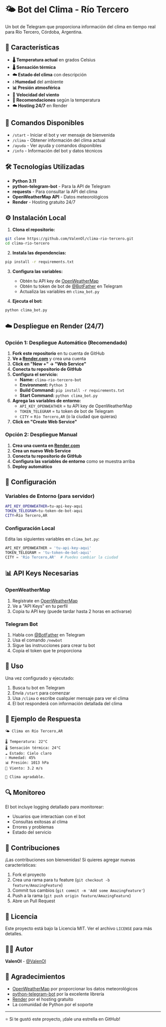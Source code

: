 # 🌤️ Bot del Clima - Río Tercero

Un bot de Telegram que proporciona información del clima en tiempo real para Río Tercero, Córdoba, Argentina.

## 🚀 Características

- **🌡️ Temperatura actual** en grados Celsius
- **🌡️ Sensación térmica** 
- **☁️ Estado del clima** con descripción
- **💧 Humedad** del ambiente
- **📊 Presión atmosférica**
- **💨 Velocidad del viento**
- **🎯 Recomendaciones** según la temperatura
- **☁️ Hosting 24/7** en Render

## 📱 Comandos Disponibles

- `/start` - Iniciar el bot y ver mensaje de bienvenida
- `/clima` - Obtener información del clima actual
- `/ayuda` - Ver ayuda y comandos disponibles
- `/info` - Información del bot y datos técnicos

## 🛠️ Tecnologías Utilizadas

- **Python 3.11**
- **python-telegram-bot** - Para la API de Telegram
- **requests** - Para consultar la API del clima
- **OpenWeatherMap API** - Datos meteorológicos
- **Render** - Hosting gratuito 24/7

## ⚙️ Instalación Local

1. **Clona el repositorio:**
```bash
git clone https://github.com/ValenOl/clima-rio-tercero.git
cd clima-rio-tercero
```

2. **Instala las dependencias:**
```bash
pip install -r requirements.txt
```

3. **Configura las variables:**
   - Obtén tu API key de [OpenWeatherMap](https://openweathermap.org/api)
   - Obtén tu token de bot de [@BotFather](https://t.me/botfather) en Telegram
   - Actualiza las variables en `clima_bot.py`

4. **Ejecuta el bot:**
```bash
python clima_bot.py
```

## ☁️ Despliegue en Render (24/7)

### Opción 1: Despliegue Automático (Recomendado)

1. **Fork este repositorio** en tu cuenta de GitHub
2. **Ve a [Render.com](https://render.com)** y crea una cuenta
3. **Click en "New +" → "Web Service"**
4. **Conecta tu repositorio de GitHub**
5. **Configura el servicio:**
   - **Name:** `clima-rio-tercero-bot`
   - **Environment:** `Python 3`
   - **Build Command:** `pip install -r requirements.txt`
   - **Start Command:** `python clima_bot.py`
6. **Agrega las variables de entorno:**
   - `API_KEY_OPENWEATHER` = tu API key de OpenWeatherMap
   - `TOKEN_TELEGRAM` = tu token de bot de Telegram
   - `CITY` = `Río Tercero,AR` (o la ciudad que quieras)
7. **Click en "Create Web Service"**

### Opción 2: Despliegue Manual

1. **Crea una cuenta en [Render.com](https://render.com)**
2. **Crea un nuevo Web Service**
3. **Conecta tu repositorio de GitHub**
4. **Configura las variables de entorno** como se muestra arriba
5. **Deploy automático**

## 🔧 Configuración

### Variables de Entorno (para servidor)

```bash
API_KEY_OPENWEATHER=tu-api-key-aqui
TOKEN_TELEGRAM=tu-token-de-bot-aqui
CITY=Río Tercero,AR
```

### Configuración Local

Edita las siguientes variables en `clima_bot.py`:

```python
API_KEY_OPENWEATHER = 'tu-api-key-aqui'
TOKEN_TELEGRAM = 'tu-token-de-bot-aqui'
CITY = 'Río Tercero,AR'  # Puedes cambiar la ciudad
```

## 📊 API Keys Necesarias

### OpenWeatherMap
1. Regístrate en [OpenWeatherMap](https://openweathermap.org/)
2. Ve a "API Keys" en tu perfil
3. Copia tu API key (puede tardar hasta 2 horas en activarse)

### Telegram Bot
1. Habla con [@BotFather](https://t.me/botfather) en Telegram
2. Usa el comando `/newbot`
3. Sigue las instrucciones para crear tu bot
4. Copia el token que te proporciona

## 🎯 Uso

Una vez configurado y ejecutado:

1. Busca tu bot en Telegram
2. Envía `/start` para comenzar
3. Usa `/clima` o escribe cualquier mensaje para ver el clima
4. El bot responderá con información detallada del clima

## 📝 Ejemplo de Respuesta

```
🌤️ Clima en Río Tercero,AR

🌡️ Temperatura: 22°C
🌡️ Sensación térmica: 24°C
☁️ Estado: Cielo claro
💧 Humedad: 45%
📊 Presión: 1013 hPa
💨 Viento: 3.2 m/s

🙂 Clima agradable.
```

## 🔍 Monitoreo

El bot incluye logging detallado para monitorear:
- Usuarios que interactúan con el bot
- Consultas exitosas al clima
- Errores y problemas
- Estado del servicio

## 🤝 Contribuciones

¡Las contribuciones son bienvenidas! Si quieres agregar nuevas características:

1. Fork el proyecto
2. Crea una rama para tu feature (`git checkout -b feature/AmazingFeature`)
3. Commit tus cambios (`git commit -m 'Add some AmazingFeature'`)
4. Push a la rama (`git push origin feature/AmazingFeature`)
5. Abre un Pull Request

## 📄 Licencia

Este proyecto está bajo la Licencia MIT. Ver el archivo `LICENSE` para más detalles.

## 👨‍💻 Autor

**ValenOl** - [@ValenOl](https://github.com/ValenOl)

## 🙏 Agradecimientos

- [OpenWeatherMap](https://openweathermap.org/) por proporcionar los datos meteorológicos
- [python-telegram-bot](https://python-telegram-bot.org/) por la excelente librería
- [Render](https://render.com/) por el hosting gratuito
- La comunidad de Python por el soporte

---

⭐ Si te gustó este proyecto, ¡dale una estrella en GitHub! 
